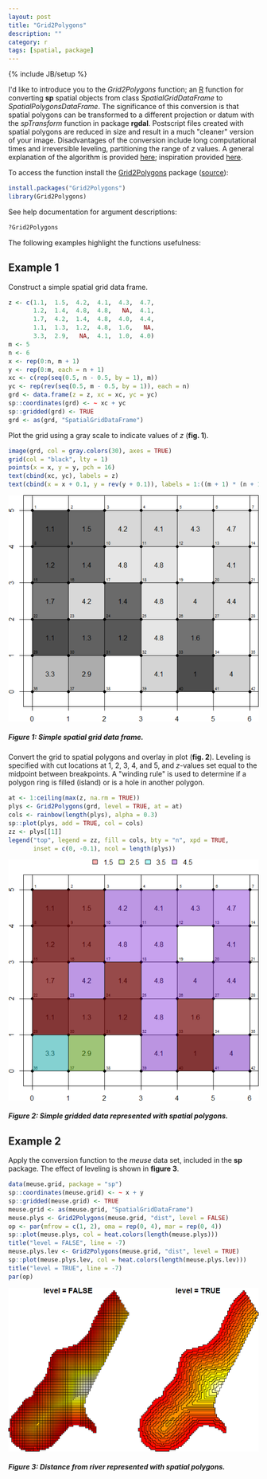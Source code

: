 ```yaml
---
layout: post
title: "Grid2Polygons"
description: ""
category: r
tags: [spatial, package]
---
```

{% include JB/setup %}

I'd like to introduce you to the *Grid2Polygons* function; an
[R](http://www.r-project.org/) function for
converting **sp** spatial objects from class *SpatialGridDataFrame*
to *SpatialPolygonsDataFrame*.
The significance of this conversion is that
spatial polygons can be transformed to a different projection or datum with
the *spTransform* function in package **rgdal**.
Postscript files created with spatial polygons are reduced in size and result
in a much "cleaner" version of your image. Disadvantages of the conversion
include long computational times and irreversible leveling,
partitioning the range of *z* values.
A general explanation of the algorithm is provided
[here](http://stackoverflow.com/questions/643995/algorithm-to-merge-adjacent-rectangles-into-polygon});
inspiration provided
[here](http://menugget.blogspot.com/2012/04/create-polygons-from-matrix.html).

To access the function install the
[Grid2Polygons](http://cran.r-project.org/web/packages/Grid2Polygons/index.html)
package ([source](https://github.com/jfisher-usgs/Grid2Polygons)):

```r
install.packages("Grid2Polygons")
library(Grid2Polygons)
```

See help documentation for argument descriptions:

```r
?Grid2Polygons
```

The following examples highlight the functions usefulness:

## Example 1

Construct a simple spatial grid data frame.

```r
z <- c(1.1,  1.5,  4.2,  4.1,  4.3,  4.7,
       1.2,  1.4,  4.8,  4.8,   NA,  4.1,
       1.7,  4.2,  1.4,  4.8,  4.0,  4.4,
       1.1,  1.3,  1.2,  4.8,  1.6,   NA,
       3.3,  2.9,   NA,  4.1,  1.0,  4.0)
m <- 5
n <- 6
x <- rep(0:n, m + 1)
y <- rep(0:m, each = n + 1)
xc <- c(rep(seq(0.5, n - 0.5, by = 1), m))
yc <- rep(rev(seq(0.5, m - 0.5, by = 1)), each = n)
grd <- data.frame(z = z, xc = xc, yc = yc)
sp::coordinates(grd) <- ~ xc + yc
sp::gridded(grd) <- TRUE
grd <- as(grd, "SpatialGridDataFrame")
```

Plot the grid using a gray scale to indicate values of *z* (**fig. 1**).

```r
image(grd, col = gray.colors(30), axes = TRUE)
grid(col = "black", lty = 1)
points(x = x, y = y, pch = 16)
text(cbind(xc, yc), labels = z)
text(cbind(x = x + 0.1, y = rev(y + 0.1)), labels = 1:((m + 1) * (n + 1)), cex = 0.6)
```

![center](/figs/2012-06-25-grid2polygons/fig1.png)

##### Figure 1: Simple spatial grid data frame.

Convert the grid to spatial polygons and overlay in plot (**fig. 2**).
Leveling is specified with cut locations at 1, 2, 3, 4, and 5, and
*z*-values set equal to the midpoint between breakpoints. A "winding rule"
is used to determine if a polygon ring is filled (island) or is a
hole in another polygon.

```r
at <- 1:ceiling(max(z, na.rm = TRUE))
plys <- Grid2Polygons(grd, level = TRUE, at = at)
cols <- rainbow(length(plys), alpha = 0.3)
sp::plot(plys, add = TRUE, col = cols)
zz <- plys[[1]]
legend("top", legend = zz, fill = cols, bty = "n", xpd = TRUE,
       inset = c(0, -0.1), ncol = length(plys))
```

![center](/figs/2012-06-25-grid2polygons/fig2.png)

##### Figure 2: Simple gridded data represented with spatial polygons.


## Example 2

Apply the conversion function to the *meuse* data set,
included in the **sp** package.
The effect of leveling is shown in **figure 3**.

```r
data(meuse.grid, package = "sp")
sp::coordinates(meuse.grid) <- ~ x + y
sp::gridded(meuse.grid) <- TRUE
meuse.grid <- as(meuse.grid, "SpatialGridDataFrame")
meuse.plys <- Grid2Polygons(meuse.grid, "dist", level = FALSE)
op <- par(mfrow = c(1, 2), oma = rep(0, 4), mar = rep(0, 4))
sp::plot(meuse.plys, col = heat.colors(length(meuse.plys)))
title("level = FALSE", line = -7)
meuse.plys.lev <- Grid2Polygons(meuse.grid, "dist", level = TRUE)
sp::plot(meuse.plys.lev, col = heat.colors(length(meuse.plys.lev)))
title("level = TRUE", line = -7)
par(op)
```

![center](/figs/2012-06-25-grid2polygons/fig3.png)

##### Figure 3: Distance from river represented with spatial polygons.
